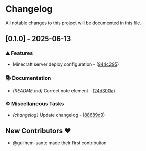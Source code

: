 # Changelog

All notable changes to this project will be documented in this file.

## [0.1.0] - 2025-06-13

### ⛰️  Features

- Minecraft server deploy configuration - ([944c295](https://github.com/coding-kelps/rapture-minecraft/commit/944c295e866e0d6725225ee93202c84cd0ff6372))

### 📚 Documentation

- *(README.md)* Correct note element - ([24d300a](https://github.com/coding-kelps/rapture-minecraft/commit/24d300aefbf75d212f72c731ac406355eff123fe))

### ⚙️ Miscellaneous Tasks

- *(changelog)* Update changelog - ([88689d9](https://github.com/coding-kelps/rapture-minecraft/commit/88689d953f9e6da33b3a0807a8bc59ecf8502e9d))

## New Contributors ❤️

* @guilhem-sante made their first contribution

<!-- generated by git-cliff -->
